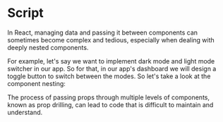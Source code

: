 # Script
In React, managing data and passing it between components can sometimes become complex and tedious, especially when dealing with deeply nested components. 

For example, let's say we want to implement dark mode and light mode switcher in our app. So for that, in our app's dashboard we will design a toggle button to switch between the modes. So let's take a look at the component nesting:



The process of passing props through multiple levels of components, known as prop drilling, can lead to code that is difficult to maintain and understand.